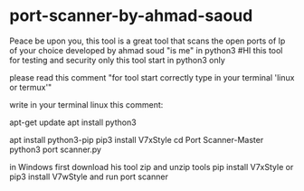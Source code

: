 # port-scanner-by-ahmad-saoud
Peace be upon you, this tool is a great tool that scans the open ports of Ip of your choice developed by ahmad soud "is me" in  python3
#HI this tool for testing and security only
this tool start in python3 only

please read this comment
"for tool start correctly type in your terminal 'linux or termux'"

write in your terminal linux this comment:

 apt-get update
apt install python3

apt install python3-pip
pip3 install V7xStyle
cd Port Scanner-Master
python3 port scanner.py


in Windows 
first download his tool zip
and unzip tools 
pip install V7xStyle or pip3 install V7wStyle
and run port scanner 
